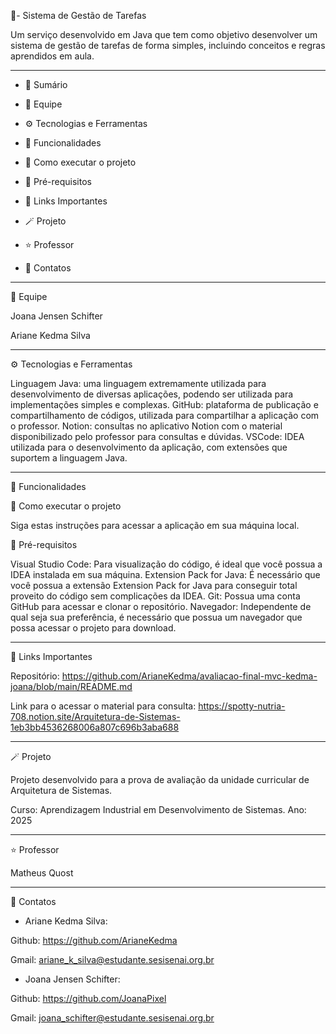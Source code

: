 📍- Sistema de Gestão de Tarefas 

Um serviço desenvolvido em Java que tem como objetivo desenvolver um sistema de gestão de tarefas de forma simples, incluindo conceitos e regras aprendidos em aula.

-------------------------------------------------------------------------------------------------------------------------------------------------------------------------------------------------------------------------------------------------------------------------------

* 📒 Sumário

* 🚩 Equipe

* ⚙ Tecnologias e Ferramentas

* 📑 Funcionalidades

* 💾 Como executar o projeto

* 📱 Pré-requisitos

* 🧩 Links Importantes

* 🪄 Projeto

* ⭐ Professor

* 🚀 Contatos

-------------------------------------------------------------------------------------------------------------------------------------------------------------------------------------------------------------------------------------------------------------------------------

🚩 Equipe

Joana Jensen Schifter

Ariane Kedma Silva

-------------------------------------------------------------------------------------------------------------------------------------------------------------------------------------------------------------------------------------------------------------------------------

⚙ Tecnologias e Ferramentas

Linguagem Java: uma linguagem extremamente utilizada para desenvolvimento de diversas aplicações, podendo ser utilizada para implementações simples e complexas.
GitHub: plataforma de publicação e compartilhamento de códigos, utilizada para compartilhar a aplicação com o professor.
Notion: consultas no aplicativo Notion com o material disponibilizado pelo professor para consultas e dúvidas.
VSCode: IDEA utilizada para o desenvolvimento da aplicação, com extensões que suportem a linguagem Java.

-------------------------------------------------------------------------------------------------------------------------------------------------------------------------------------------------------------------------------------------------------------------------------

📑 Funcionalidades

💾 Como executar o projeto

Siga estas instruções para acessar a aplicação em sua máquina local.

📱 Pré-requisitos

Visual Studio Code: Para visualização do código, é ideal que você possua a IDEA instalada em sua máquina. 
Extension Pack for Java: É necessário que você possua a extensão Extension Pack for Java para conseguir total proveito do código sem complicações da IDEA.
Git: Possua uma conta GitHub para acessar e clonar o repositório.
Navegador: Independente de qual seja sua preferência, é necessário que possua um navegador que possa acessar o projeto para download.

-------------------------------------------------------------------------------------------------------------------------------------------------------------------------------------------------------------------------------------------------------------------------------

🧩 Links Importantes

Repositório: https://github.com/ArianeKedma/avaliacao-final-mvc-kedma-joana/blob/main/README.md

Link para o acessar o material para consulta: https://spotty-nutria-708.notion.site/Arquitetura-de-Sistemas-1eb3bb4536268006a807c696b3aba688

-------------------------------------------------------------------------------------------------------------------------------------------------------------------------------------------------------------------------------------------------------------------------------

🪄 Projeto

Projeto desenvolvido para a prova de avaliação da unidade curricular de Arquitetura de Sistemas.

Curso: Aprendizagem Industrial em Desenvolvimento de Sistemas.
Ano: 2025

-------------------------------------------------------------------------------------------------------------------------------------------------------------------------------------------------------------------------------------------------------------------------------

⭐ Professor

Matheus Quost

-------------------------------------------------------------------------------------------------------------------------------------------------------------------------------------------------------------------------------------------------------------------------------

🚀 Contatos

* Ariane Kedma Silva:

Github: https://github.com/ArianeKedma

Gmail: ariane_k_silva@estudante.sesisenai.org.br

* Joana Jensen Schifter:

Github: https://github.com/JoanaPixel

Gmail: joana_schifter@estudante.sesisenai.org.br
